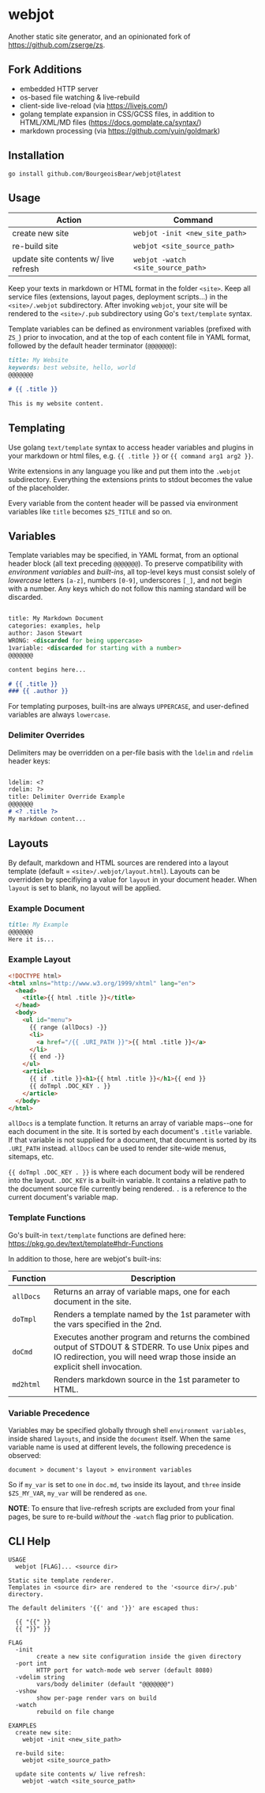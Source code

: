 # webjot

Another static site generator, and an opinionated fork of https://github.com/zserge/zs.

## Fork Additions

* embedded HTTP server
* os-based file watching & live-rebuild
* client-side live-reload (via https://livejs.com/)
* golang template expansion in CSS/GCSS files, in addition to HTML/XML/MD files (https://docs.gomplate.ca/syntax/)
* markdown processing (via https://github.com/yuin/goldmark)


## Installation

```
go install github.com/BourgeoisBear/webjot@latest
```

## Usage

| Action                               | Command                            |
| ------                               | -------                            |
| create new site                      | `webjot -init <new_site_path>`     |
| re-build site                        | `webjot <site_source_path>`        |
| update site contents w/ live refresh | `webjot -watch <site_source_path>` |

Keep your texts in markdown or HTML format in the folder `<site>`. Keep all
service files (extensions, layout pages, deployment scripts...) in the
`<site>/.webjot` subdirectory.  After invoking `webjot`, your site will be
rendered to the `<site>/.pub` subdirectory using Go's `text/template` syntax.

Template variables can be defined as environment variables (prefixed with
`ZS_`) prior to invocation, and at the top of each content file in YAML
format, followed by the default header terminator (`@@@@@@@`):

```md
title: My Website
keywords: best website, hello, world
@@@@@@@

# {{ .title }}

This is my website content.

```


## Templating

Use golang `text/template` syntax to access header variables and plugins in
your markdown or html files, e.g. `{{ .title }}` or `{{ command arg1 arg2 }}`.

Write extensions in any language you like and put them into the `.webjot`
subdirectory.  Everything the extensions prints to stdout becomes the value of
the placeholder.

Every variable from the content header will be passed via environment variables
like `title` becomes `$ZS_TITLE` and so on.


## Variables

Template variables may be specified, in YAML format, from an optional header
block (all text preceding `@@@@@@@`).  To preserve compatibility with
*environment variables* and *built-ins*, all top-level keys must consist solely
of *lowercase* letters `[a-z]`, numbers `[0-9]`, underscores `[_]`, and not
begin with a number.  Any keys which do not follow this naming standard will be
discarded.

```md

title: My Markdown Document
categories: examples, help
author: Jason Stewart
WRONG: <discarded for being uppercase>
1variable: <discarded for starting with a number>
@@@@@@@

content begins here...

# {{ .title }}
### {{ .author }}

```

For templating purposes, built-ins are always `UPPERCASE`, and user-defined
variables are always `lowercase`.


### Delimiter Overrides

Delimiters may be overridden on a per-file basis with the `ldelim` and `rdelim` header keys:

```md

ldelim: <?
rdelim: ?>
title: Delimiter Override Example
@@@@@@@
# <? .title ?>
My markdown content...

```


## Layouts

By default, markdown and HTML sources are rendered into a layout template (default = `<site>/.webjot/layout.html`).  Layouts can be overridden by specifiying a value for `layout` in your document header.  When `layout` is set to blank, no layout will be applied.


### Example Document

```md
title: My Example
@@@@@@@
Here it is...
```


### Example Layout

```html
<!DOCTYPE html>
<html xmlns="http://www.w3.org/1999/xhtml" lang="en">
  <head>
    <title>{{ html .title }}</title>
  </head>
  <body>
    <ul id="menu">
      {{ range (allDocs) -}}
      <li>
        <a href="/{{ .URI_PATH }}">{{ html .title }}</a>
      </li>
      {{ end -}}
    </ul>
    <article>
      {{ if .title }}<h1>{{ html .title }}</h1>{{ end }}
      {{ doTmpl .DOC_KEY . }}
    </article>
  </body>
</html>
```

`allDocs` is a template function.  It returns an array of variable maps--one for each document in the site.  It is sorted by each document's `.title` variable.  If that variable is not supplied for a document, that document is sorted by its `.URI_PATH` instead.  `allDocs` can be used to render site-wide menus, sitemaps, etc.

`{{ doTmpl .DOC_KEY . }}` is where each document body will be rendered into the layout.  `.DOC_KEY` is a built-in variable.  It contains a relative path to the document source file currently being rendered.  `.` is a reference to the current document's variable map.


### Template Functions

Go's built-in `text/template` functions are defined here: https://pkg.go.dev/text/template#hdr-Functions

In addition to those, here are webjot's built-ins:

| Function  | Description |
| --------  | ----------- |
| `allDocs` | Returns an array of variable maps, one for each document in the site. |
| `doTmpl`  | Renders a template named by the 1st parameter with the vars specified in the 2nd. |
| `doCmd`   | Executes another program and returns the combined output of STDOUT & STDERR.  To use Unix pipes and IO redirection, you will need wrap those inside an explicit shell invocation. |
| `md2html` | Renders markdown source in the 1st parameter to HTML. |


### Variable Precedence

Variables may be specified globally through shell `environment variables`,
inside shared `layouts`, and inside the `document` itself.  When the same
variable name is used at different levels, the following precedence is
observed:

```
document > document's layout > environment variables
```

So if `my_var` is set to `one` in `doc.md`, `two` inside its layout, and
`three` inside `$ZS_MY_VAR`, `my_var` will be rendered as `one`.

**NOTE**: To ensure that live-refresh scripts are excluded from your final
pages, be sure to re-build *without* the `-watch` flag prior to publication.


## CLI Help

```
USAGE
  webjot [FLAG]... <source dir>

Static site template renderer.
Templates in <source dir> are rendered to the '<source dir>/.pub' directory.

The default delimiters '{{' and '}}' are escaped thus:

  {{ "{{" }}
  {{ "}}" }}

FLAG
  -init
        create a new site configuration inside the given directory
  -port int
        HTTP port for watch-mode web server (default 8080)
  -vdelim string
        vars/body delimiter (default "@@@@@@@")
  -vshow
        show per-page render vars on build
  -watch
        rebuild on file change

EXAMPLES
  create new site:
    webjot -init <new_site_path>

  re-build site:
    webjot <site_source_path>

  update site contents w/ live refresh:
    webjot -watch <site_source_path>
```

